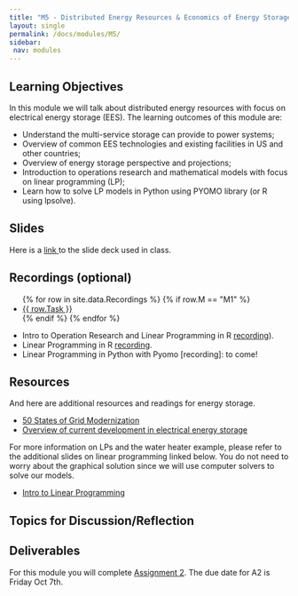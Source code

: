 ```yaml
---
title: "M5 - Distributed Energy Resources & Economics of Energy Storage"
layout: single
permalink: /docs/modules/M5/
sidebar:
 nav: modules
---
```


## Learning Objectives

In this module we will talk about distributed energy resources with focus on electrical energy storage (EES). The learning outcomes of this module are:

* Understand the multi-service storage can provide to power systems;
* Overview of common EES technologies and existing facilities in US and other countries;
* Overview of energy storage perspective and projections;
* Introduction to operations research and mathematical models with focus on linear programming (LP);
* Learn how to solve LP models in Python using PYOMO library (or R using lpsolve).

## Slides

Here is a <a href="/docs/modules/PPTS/PSE_M5_DER_Storage.pdf" > link </a> to the slide deck used in class.


## Recordings (optional)
  <ul>
  {% for row in site.data.Recordings %}
  {% if row.M == "M1" %}
  <li> <a href="{{ row.link }}" target="_blank">{{ row.Task }}</a></li>
  {% endif %}
  {% endfor %}
  </ul>

* Intro to Operation Research and Linear Programming in R [recording](https://warpwire.duke.edu/w/y4UEAA/)).
* Linear Programming in R [recording](https://warpwire.duke.edu/w/r4UEAA/).
* Linear Programming in Python with Pyomo [recording]: to come!

## Resources

And here are additional resources and readings for energy storage.

* <a href="/docs/modules/readings/M5_gridmod.pdf" > 50 States of Grid Modernization </a>
* <a href="/docs/modules/readings/M5_ElectES.pdf" > Overview of current development in electrical energy storage </a>

For more information on LPs and the water heater example, please refer to the additional slides on linear programming linked below. You do not need to worry about the graphical solution since we will use computer solvers to solve our models.

* <a href="/docs/modules/readings/M5_Additional_LP_Slides.pdf" > Intro to Linear Programming </a>

## Topics for Discussion/Reflection



## Deliverables

For this module you will complete [Assignment 2](). The due date for A2 is Friday Oct 7th.
